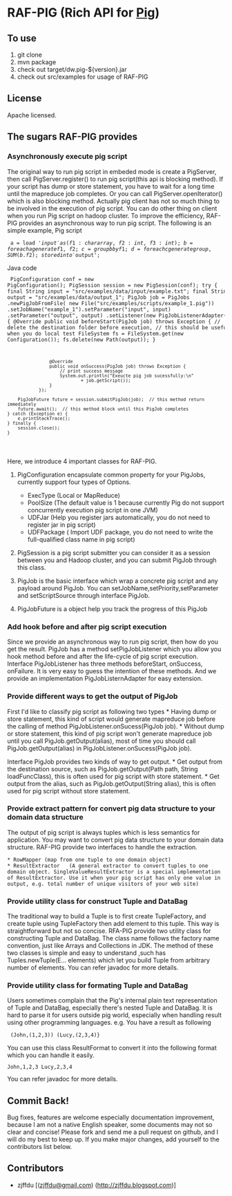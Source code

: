 # RAF-PIG (Rich API for [Pig](http://pig.apache.org)) #

## To use ##
1. git clone
2. mvn package
3. check out target/dw.pig-${version}.jar
4. check out src/examples for usage of RAF-PIG

## License ##
Apache licensed.

## The sugars RAF-PIG provides ##

### Asynchronously execute pig script ###

The original way to run pig script in embeded mode is create a PigServer, then call PigServer.register() to run pig script(this api is blocking method). 
If your script has dump or store statement, you have to wait for a long time until the mapreduce job completes. Or you can call PigServer.openIterator() which is also blocking method.
Actually pig client has not so much thing to be involved in the execution of pig script. You can do other thing on client when you run Pig script on hadoop cluster. 
To improve the efficiency, RAF-PIG provides an asynchronous way to run pig script. The following is an simple example,
Pig script
<code><pre>
	a = load '$input' as (f1:chararray,f2:int,f3:int);
	b = foreach a generate f1,f2;
	c = group b by f1;
	d = foreach c generate group,SUM(b.f2);
	store d into '$output';
</pre></code>
Java code
<code><pre>
	PigConfiguration conf = new PigConfiguration();
	PigSession session = new PigSession(conf);
	try {
	    final String input = "src/examples/data/input/example.txt";
	    final String output = "src/examples/data/output_1";
	    PigJob job = PigJobs
	            .newPigJobFromFile(
	                    new File("src/examples/scripts/example_1.pig"))
	            .setJobName("example_1").setParameter("input", input)
	            .setParameter("output", output)
	            .setListener(new PigJobListenerAdapter() {
	                @Override
	                public void beforeStart(PigJob job) throws Exception {
	                    // delete the destination folder before execution,
	                    // this should be useful when you do local test
	                    FileSystem fs = FileSystem.get(new Configuration());
	                    fs.delete(new Path(output));
	                }
	
	                @Override
	                public void onSuccess(PigJob job) throws Exception {
	                    // print success message
	                    System.out.println("Exeucte pig job sucessfully:\n"
	                            + job.getScript());
	                }
	            });
	
	    PigJobFuture future = session.submitPigJob(job);  // this method return immediately
	    future.await();  // this method block until this PigJob completes
	} catch (Exception e) {
	    e.printStackTrace();
	} finally {
	    session.close();
	}
</pre></code>

Here, we introduce 4 important classes for RAF-PIG. 

1.	PigConfiguration encapsulate common property for your PigJobs, currently support four types of Options.
	* ExecType 	(Local or MapReduce)
	* PoolSize (The default value is 1 because currently Pig do not support concurrently execution pig script in one JVM)
	* UDFJar (Help you register jars automatically, you do not need to register jar in pig script)
	* UDFPackage ( Import UDF package, you do not need to write the full-qualified class name in pig script)
	
2.	PigSession is a pig script submitter you can consider it as a session between you and Hadoop cluster, and you can submit PigJob through this class. 
3.	PigJob is the basic interface which wrap a concrete pig script and any payload around PigJob. You can setJobName,setPriority,setParameter and setScriptSource through interface PigJob. 
4.	PigJobFuture is a object help you track the progress of this PigJob


### Add hook before and after pig script execution ###

Since we provide an asynchronous way to run pig script, then how do you get the result. PigJob has a method setPigJobListener which you allow you hook method before and after the life-cycle of pig script execution.
Interface PigJobListener has three methods beforeStart, onSuccess, onFailure. It is very easy to guess the intention of these methods. And we provide an implementation PigJobListernAdapter for easy extension.


### Provide different ways to get the output of PigJob ###

First I'd like to classify pig script as following two types 
	* Having dump or store statement, this kind of script would generate mapreduce job before the calling of method PigJobListener.onSucess(PigJob job).
	* Without dump or store statement, this kind of pig script won't generate mapreduce job until you call PigJob.getOutput(alias), most of time you should call PigJob.getOutput(alias) in PigJobListener.onSucess(PigJob job).

Interface PigJob provides two kinds of way to get output. 
	* Get output from the destination source, such as PigJob.getOutput(Path path, String loadFuncClass), this is often used for pig script with store statement.
	* Get output from the alias, such as PigJob.getOutput(String alias), this is often used for pig script without store statement.


### Provide extract pattern for convert pig data structure to your domain data structure ###

The output of pig script is always tuples which is less semantics for application. You may want to convert pig data structure to your domain data structure. RAF-PIG provide two interfaces to handle the extraction.

	* RowMapper	(map from one tuple to one domain object)
	* ResultExtractor   (A general extractor to convert tuples to one domain object. SingleValueResultExtractor is a special implementation of ResultExtractor. Use it when your pig script has only one value in output, e.g. total number of unique visitors of your web site)


### Provide utility class for construct Tuple and DataBag ###
The traditional way to build a Tuple is to first create TupleFactory, and create tuple using TupleFactory then add element to this tuple. This way is straightforward but not so concise.
RFA-PIG provide two utility class for constructing Tuple and DataBag. The class name follows the factory name convention, just like Arrays and Collections in JDK.
The method of these two classes is simple and easy to understand ,such has Tuples.newTuple(E... elements) which let you build Tuple from arbitrary number of elements. You can refer javadoc for more details.


### Provide utility class for formating Tuple and DataBag ###

Users sometimes complain that the Pig's
internal plain text representation of Tuple and DataBag, especially there's nested Tuple and DataBag. It is hard to
parse it for users outside pig world, especially when handling result using other
programming languages. 
e.g. You have a result as following <br/>
<code><pre>
  (John,(1,2,3))
  (Lucy,(2,3,4)}
</pre></code>
You can use this class ResultFormat to convert it into the following format which you can handle it easily. <br/>
<code><pre>
  John,1,2,3
  Lucy,2,3,4
</pre></code>
You can refer javadoc for more details.

## Commit Back! ##

Bug fixes, features are welcome especially documentation improvement, because I am not a native English speaker, some documents may not so clear and concise!  Please fork and send me a pull request on github, 
and I will do my best to keep up.  If you make major changes, add yourself to the contributors list below.

## Contributors ##

* zjffdu [(zjffdu@gmail.com) (http://zjffdu.blogspot.com)]
